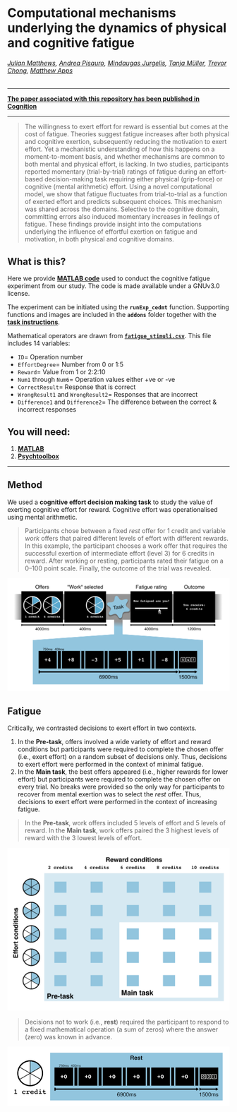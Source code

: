 # Computational mechanisms underlying the dynamics of physical and cognitive fatigue

###### [Julian Matthews](https://twitter.com/quined_quales), [Andrea Pisauro](https://twitter.com/AndreaPisauro), [Mindaugas Jurgelis](https://twitter.com/MKJurgelis), [Tanja Müller](https://twitter.com/tm_brainscience), [Trevor Chong](http://cogneuro.com.au/), [Matthew Apps](https://www.msn-lab.com/dr-matthew-apps)

***

[**The paper associated with this repository has been published in Cognition**](https://doi.org/10.1016/j.cognition.2023.105603)

***

> The willingness to exert effort for reward is essential but comes at the cost of fatigue. Theories suggest fatigue increases after both physical and cognitive exertion, subsequently reducing the motivation to exert effort. Yet a mechanistic understanding of how this happens on a moment-to-moment basis, and whether mechanisms are common to both mental and physical effort, is lacking. In two studies, participants reported momentary (trial-by-trial) ratings of fatigue during an effort-based decision-making task requiring either physical (grip-force) or cognitive (mental arithmetic) effort. Using a novel computational model, we show that fatigue fluctuates from trial-to-trial as a function of exerted effort and predicts subsequent choices. This mechanism was shared across the domains. Selective to the cognitive domain, committing errors also induced momentary increases in feelings of fatigue. These findings provide insight into the computations underlying the influence of effortful exertion on fatigue and motivation, in both physical and cognitive domains.

## What is this?
Here we provide **[MATLAB code](./code/)** used to conduct the cognitive fatigue experiment from our study. The code is made available under a GNUv3.0 license. 

The experiment can be initiated using the **`runExp_cedmt`** function. Supporting functions and images are included in the **`addons`** folder together with the [**task instructions**](./code/addons/instructions/cognitive_fatigue_instructions.pdf). 

Mathematical operators are drawn from [**`fatigue_stimuli.csv`**](./code/addons/fatigue_stimuli.csv). This file includes 14 variables:
- `ID`= Operation number
- `EffortDegree`= Number from 0 or 1:5
- `Reward`= Value from 1 or 2:2:10
- `Num1` through `Num6`= Operation values either +ve or -ve
- `CorrectResult`= Response that is correct
- `WrongResult1` and `WrongResult2`= Responses that are incorrect
- `Difference1` and `Difference2`= The difference between the correct & incorrect responses

## You will need: 
1. [**MATLAB**](https://au.mathworks.com/products/matlab.html)
2. [**Psychtoolbox**](http://psychtoolbox.org/)

***

## Method
We used a **cognitive effort decision making task** to study the value of exerting cognitive effort for reward. Cognitive effort was operationalised using mental arithmetic. 

> Participants chose between a fixed _rest_ offer for 1 credit and variable _work_ offers that paired different levels of effort with different rewards. In this example, the participant chooses a work offer that requires the successful exertion of intermediate effort (level 3) for 6 credits in reward. After working or resting, participants rated their fatigue on a 0–100 point scale. Finally, the outcome of the trial was revealed.

![methods]

## Fatigue
Critically, we contrasted decisions to exert effort in two contexts. 

1. In the **Pre-task**, offers involved a wide variety of effort and reward conditions but participants were required to complete the chosen offer (i.e., exert effort) on a random subset of decisions only. Thus, decisions to exert effort were performed in the context of minimal fatigue. 
2. In the **Main task**, the best offers appeared (i.e., higher rewards for lower effort) but participants were required to complete the chosen offer on every trial. No breaks were provided so the only way for participants to recover from mental exertion was to select the _rest_ offer. Thus, decisions to exert effort were performed in the context of increasing fatigue. 

> In the **Pre-task**, work offers included 5 levels of effort and 5 levels of reward. In the **Main task**, work offers paired the 3 highest levels of reward with the 3 lowest levels of effort.

![conditions]

> Decisions not to work (i.e., **rest**) required the participant to respond to a fixed mathematical operation (a sum of zeros) where the answer (zero) was known in advance.

![rest]

[methods]: /figures/cognitive_paradigm.png
[conditions]: /figures/effort_conditions.png
[rest]: /figures/cognitive_rest.png
